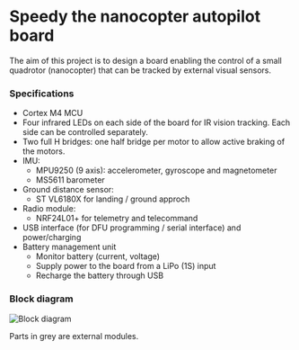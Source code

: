 Speedy the nanocopter autopilot board
=====================================

The aim of this project is to design a board enabling the control of a small quadrotor (nanocopter) that can be tracked by external visual sensors.

### Specifications
* Cortex M4 MCU
* Four infrared LEDs on each side of the board for IR vision tracking. Each side can be controlled separately.
* Two full H bridges: one half bridge per motor to allow active braking of the motors.
* IMU:
    - MPU9250 (9 axis): accelerometer, gyroscope and magnetometer
    - MS5611 barometer
* Ground distance sensor:
    - ST VL6180X for landing / ground approch
* Radio module:
    - NRF24L01+ for telemetry and telecommand
* USB interface (for DFU programming / serial interface) and power/charging
* Battery management unit
	- Monitor battery (current, voltage)
	- Supply power to the board from a LiPo (1S) input
	- Recharge the battery through USB

### Block diagram
![Block diagram](doc/speedy_autopilot.png)

Parts in grey are external modules.
